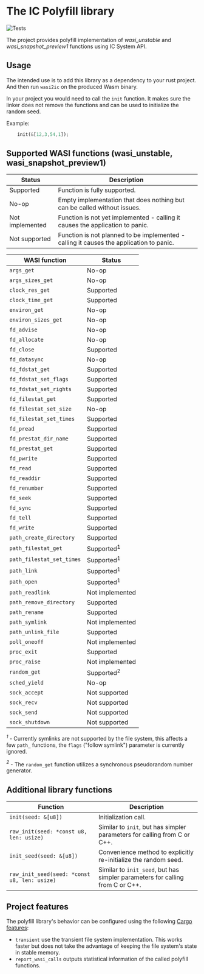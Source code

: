 # The IC Polyfill library

![Tests](https://github.com/wasm-forge/ic-wasi-polyfill/actions/workflows/rust.yml/badge.svg?event=push)

The project provides polyfill implementation of *wasi_unstable* and *wasi_snapshot_preview1* functions using IC System API.


## Usage

The intended use is to add this library as a dependency to your rust project. And then run `wasi2ic` on the produced Wasm binary.

In your project you would need to call the `init` function. It makes sure the linker does not remove the functions and can be used to initialize the random seed.

Example:
```rust
    init(&[12,3,54,1]);
```


## Supported WASI functions (wasi_unstable, wasi_snapshot_preview1)


| Status           | Description                                                  |
| ---------------- | ------------------------------------------------------------ |
| Supported        | Function is fully supported.                                 |
| No-op            | Empty implementation that does nothing but can be called without issues. |
| Not implemented  | Function is not yet implemented - calling it causes the application to panic. |
| Not supported    | Function is not planned to be implemented - calling it causes the application to panic. |


| WASI function               | Status          | 
| --------------------------- | --------------- |
| `args_get`                  | No-op           |
| `args_sizes_get`            | No-op           |
| `clock_res_get`             | Supported       |
| `clock_time_get`            | Supported       |
| `environ_get`               | No-op           |
| `environ_sizes_get`         | No-op           |
| `fd_advise`                 | No-op           |
| `fd_allocate`               | No-op           |
| `fd_close`                  | Supported       |
| `fd_datasync`               | No-op           |
| `fd_fdstat_get`             | Supported       |
| `fd_fdstat_set_flags`       | Supported       |
| `fd_fdstat_set_rights`      | Supported       |
| `fd_filestat_get`           | Supported       |
| `fd_filestat_set_size`      | No-op           |
| `fd_filestat_set_times`     | Supported       |
| `fd_pread`                  | Supported       |
| `fd_prestat_dir_name`       | Supported       |
| `fd_prestat_get`            | Supported       |
| `fd_pwrite`                 | Supported       |
| `fd_read`                   | Supported       |
| `fd_readdir`                | Supported       |
| `fd_renumber`               | Supported       |
| `fd_seek`                   | Supported       |
| `fd_sync`                   | Supported       |
| `fd_tell`                   | Supported       |
| `fd_write`                  | Supported       |
| `path_create_directory`     | Supported       |
| `path_filestat_get`         | Supported<sup>1</sup>       |
| `path_filestat_set_times`   | Supported<sup>1</sup>       |
| `path_link`                 | Supported<sup>1</sup>       |
| `path_open`                 | Supported<sup>1</sup>       |
| `path_readlink`             | Not implemented |
| `path_remove_directory`     | Supported       |
| `path_rename`               | Supported       |
| `path_symlink`              | Not implemented |
| `path_unlink_file`          | Supported       |
| `poll_oneoff`               | Not implemented |
| `proc_exit`                 | Supported       |
| `proc_raise`                | Not implemented |
| `random_get`                | Supported<sup>2</sup>       |
| `sched_yield`               | No-op           |
| `sock_accept`               | Not supported   |
| `sock_recv`                 | Not supported   |
| `sock_send`                 | Not supported   |
| `sock_shutdown`             | Not supported   |

*<sup>1</sup>* - Currently symlinks are not supported by the file system, this affects a few `path_` functions, the `flags` ("follow symlink") parameter is currently ignored.

*<sup>2</sup>* - The `random_get` function utilizes a synchronous pseudorandom number generator.


## Additional library functions


| Function                                      |  Description                  | 
| --------------------------------------------- | ----------------------------- |
| `init(seed: &[u8])`                           | Initialization call.          |
| `raw_init(seed: *const u8, len: usize)`       | Similar to `init`, but has simpler parameters for calling from C or C++. |
| `init_seed(seed: &[u8])`                      | Convenience method to explicitly re-initialize the random seed. |
| `raw_init_seed(seed: *const u8, len: usize)`  | Similar to `init_seed`, but has simpler parameters for calling from C or C++. |

## Project features

The polyfill library's behavior can be configured using the following [Cargo features](https://doc.rust-lang.org/cargo/reference/features.html):

* `transient` use the transient file system implementation. This works faster but does not take the advantage of keeping the file system's state in stable memory.
* `report_wasi_calls` outputs statistical information of the called polyfill functions.
